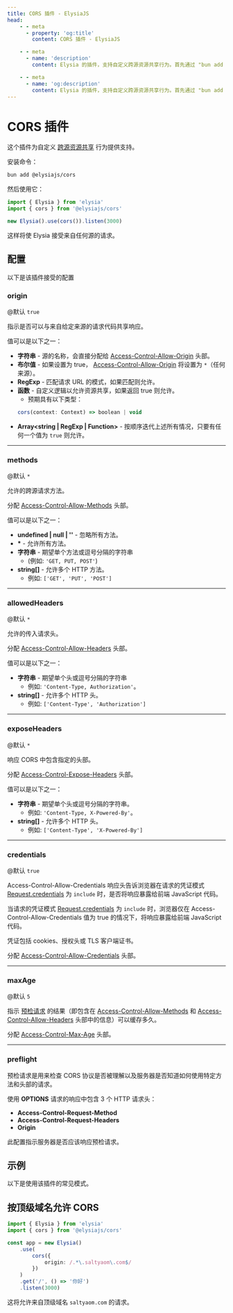 ```yaml
---
title: CORS 插件 - ElysiaJS
head:
    - - meta
      - property: 'og:title'
        content: CORS 插件 - ElysiaJS

    - - meta
      - name: 'description'
        content: Elysia 的插件，支持自定义跨源资源共享行为。首先通过 "bun add @elysiajs/cors" 安装插件。

    - - meta
      - name: 'og:description'
        content: Elysia 的插件，支持自定义跨源资源共享行为。首先通过 "bun add @elysiajs/cors" 安装插件。
---
```


# CORS 插件

这个插件为自定义 [跨源资源共享](https://developer.mozilla.org/en-US/docs/Web/HTTP/CORS) 行为提供支持。

安装命令：

```bash
bun add @elysiajs/cors
```

然后使用它：

```typescript twoslash
import { Elysia } from 'elysia'
import { cors } from '@elysiajs/cors'

new Elysia().use(cors()).listen(3000)
```

这样将使 Elysia 接受来自任何源的请求。

## 配置

以下是该插件接受的配置

### origin

@默认 `true`

指示是否可以与来自给定来源的请求代码共享响应。

值可以是以下之一：

- **字符串** - 源的名称，会直接分配给 [Access-Control-Allow-Origin](https://developer.mozilla.org/en-US/docs/Web/HTTP/Headers/Access-Control-Allow-Origin) 头部。
- **布尔值** - 如果设置为 true， [Access-Control-Allow-Origin](https://developer.mozilla.org/en-US/docs/Web/HTTP/Headers/Access-Control-Allow-Origin) 将设置为 `*`（任何来源）。
- **RegExp** - 匹配请求 URL 的模式，如果匹配则允许。
- **函数** - 自定义逻辑以允许资源共享，如果返回 true 则允许。
    - 预期具有以下类型：
    ```typescript
    cors(context: Context) => boolean | void
    ```
- **Array<string | RegExp | Function>** - 按顺序迭代上述所有情况，只要有任何一个值为 `true` 则允许。

---

### methods

@默认 `*`

允许的跨源请求方法。

分配 [Access-Control-Allow-Methods](https://developer.mozilla.org/en-US/docs/Web/HTTP/Headers/Access-Control-Allow-Methods) 头部。

值可以是以下之一：

- **undefined | null | ''** - 忽略所有方法。
- **\*** - 允许所有方法。
- **字符串** - 期望单个方法或逗号分隔的字符串
    - (例如: `'GET, PUT, POST'`)
- **string[]** - 允许多个 HTTP 方法。
    - 例如: `['GET', 'PUT', 'POST']`

---

### allowedHeaders

@默认 `*`

允许的传入请求头。

分配 [Access-Control-Allow-Headers](https://developer.mozilla.org/en-US/docs/Web/HTTP/Headers/Access-Control-Allow-Headers) 头部。

值可以是以下之一：

- **字符串** - 期望单个头或逗号分隔的字符串
    - 例如: `'Content-Type, Authorization'`。
- **string[]** - 允许多个 HTTP 头。
    - 例如: `['Content-Type', 'Authorization']`

---

### exposeHeaders

@默认 `*`

响应 CORS 中包含指定的头部。

分配 [Access-Control-Expose-Headers](https://developer.mozilla.org/en-US/docs/Web/HTTP/Headers/Access-Control-Expose-Headers) 头部。

值可以是以下之一：

- **字符串** - 期望单个头或逗号分隔的字符串。
    - 例如: `'Content-Type, X-Powered-By'`。
- **string[]** - 允许多个 HTTP 头。
    - 例如: `['Content-Type', 'X-Powered-By']`

---

### credentials

@默认 `true`

Access-Control-Allow-Credentials 响应头告诉浏览器在请求的凭证模式 [Request.credentials](https://developer.mozilla.org/en-US/docs/Web/API/Request/credentials) 为 `include` 时，是否将响应暴露给前端 JavaScript 代码。

当请求的凭证模式 [Request.credentials](https://developer.mozilla.org/en-US/docs/Web/API/Request/credentials) 为 `include` 时，浏览器仅在 Access-Control-Allow-Credentials 值为 true 的情况下，将响应暴露给前端 JavaScript 代码。

凭证包括 cookies、授权头或 TLS 客户端证书。

分配 [Access-Control-Allow-Credentials](https://developer.mozilla.org/en-US/docs/Web/HTTP/Headers/Access-Control-Allow-Credentials) 头部。

---

### maxAge

@默认 `5`

指示 [预检请求](https://developer.mozilla.org/en-US/docs/Glossary/Preflight_request) 的结果（即包含在 [Access-Control-Allow-Methods](https://developer.mozilla.org/en-US/docs/Web/HTTP/Headers/Access-Control-Allow-Methods) 和 [Access-Control-Allow-Headers](https://developer.mozilla.org/en-US/docs/Web/HTTP/Headers/Access-Control-Allow-Headers) 头部中的信息）可以缓存多久。

分配 [Access-Control-Max-Age](https://developer.mozilla.org/en-US/docs/Web/HTTP/Headers/Access-Control-Max-Age) 头部。

---

### preflight

预检请求是用来检查 CORS 协议是否被理解以及服务器是否知道如何使用特定方法和头部的请求。

使用 **OPTIONS** 请求的响应中包含 3 个 HTTP 请求头：

- **Access-Control-Request-Method**
- **Access-Control-Request-Headers**
- **Origin**

此配置指示服务器是否应该响应预检请求。

## 示例

以下是使用该插件的常见模式。

## 按顶级域名允许 CORS

```typescript twoslash
import { Elysia } from 'elysia'
import { cors } from '@elysiajs/cors'

const app = new Elysia()
	.use(
		cors({
			origin: /.*\.saltyaom\.com$/
		})
	)
	.get('/', () => '你好')
	.listen(3000)
```

这将允许来自顶级域名 `saltyaom.com` 的请求。